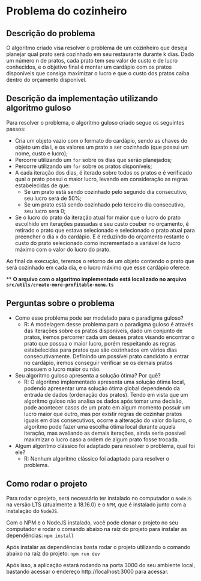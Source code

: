 # Problema do cozinheiro

## Descrição do problema
O algoritmo criado visa resolver o problema de um cozinheiro que deseja planejar
qual prato será cozinhado em seu restaurante durante k dias. Dado um número n de
pratos, cada prato tem seu valor de custo e de lucro conhecidos, e o objetivo
final é montar um cardápio com os pratos disponíveis que consiga maximizar o
lucro e que o custo dos pratos caiba dentro do orçamento disponível.

## Descrição da implementação utilizando algoritmo guloso
Para resolver o problema, o algoritmo guloso criado segue os seguintes passos:
- Cria um objeto vazio com o formato do cardápio, sendo as chaves do objeto um dia i,
e os valores um prato a ser cozinhado (que possui um nome, custo e lucro);
- Percorre utilizando um `for` sobre os dias que serão planejados;
- Percorre utilizando um `for` sobre os pratos disponíveis;
- A cada iteração dos dias, é iterado sobre todos os pratos e é verificado qual o prato
possui o maior lucro, levando em consideração as regras estabelecidas de que:
  - Se um prato está sendo cozinhado pelo segundo dia consecutivo, seu lucro será de 50%;
  - Se um prato está sendo cozinhado pelo terceiro dia consecutivo, seu lucro será 0;
- Se o lucro do prato da iteração atual for maior que o lucro do prato escolhido
em iterações passadas e seu custo couber no orçamento, é retirado o prato que estava selecionado e
selecionado o prato atual para preencher o dia x do cardápio. E é reduzindo do orçamento restante
o custo do prato selecionado como incrementado a variável de lucro máximo com o valor do lucro do prato.

Ao final da execução, teremos o retorno de um objeto contendo o prato que será cozinhado
em cada dia, e o lucro máximo que esse cardápio oferece.

** **O arquivo com o algoritmo implementado está localizado no arquivo `src/utils/create-more-profitable-menu.ts`**

## Perguntas sobre o problema
- Como esse problema pode ser modelado para o paradigma guloso?
  - R: A modelagem desse problema para o paradigma guloso é através das iterações sobre os pratos
disponíveis, dado um conjunto de pratos, iremos percorrer cada um desses pratos visando encontrar
o prato que possua o maior lucro, porém respeitando as regras estabelecidas para pratos que são
cozinhados em vários dias consecutivamente. Definindo um possível prato candidato a entrar no cardápio,
iremos conseguir verificar se os demais pratos possuem o lucro maior ou não.
- Seu algoritmo guloso apresenta a solução ótima? Por quê?
  - R: O algoritmo implementado apresenta uma solução ótima local, podendo apresentar uma solução ótima
global dependendo da entrada de dados (ordenação dos pratos). Tendo em vista que um algoritmo guloso
não analisa os dados após tomar uma decisão, pode acontecer casos de um prato em algum momento possuir
um lucro maior que outro, mas por existir regras de cozinhar pratos iguais em dias consecutivos, ocorre
a alteração do valor do lucro, o algoritmo pode fazer uma escolha ótima local durante aquela iteração, mas avaliando as demais iterações, ainda seria possível maximizar o lucro caso a ordem de algum
prato fosse trocada.
- Algum algoritmo clássico foi adaptado para resolver o problema, qual foi ele?
  - R: Nenhum algoritmo clássico foi adaptado para resolver o problema.

## Como rodar o projeto
Para rodar o projeto, será necessário ter instalado no computador o `NodeJS` na versão LTS (atualmente a 18.16.0) e o `NPM`, que é instalado junto com a instalação do `NodeJS`.

Com o NPM e o NodeJS instalado, você pode clonar o projeto no seu computador e rodar o comando abaixo na raíz do projeto para instalar as dependências:
`npm install`

Após instalar as dependências basta rodar o projeto utilizando o comando abaixo na raíz do projeto:
`npm run dev`

Após isso, a aplicação estará rodando na porta 3000 do seu ambiente local, bastando acessar o endereço http://localhost:3000 para acessar.
